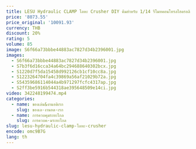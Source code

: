 ```yaml
---
title: LESU Hydraulic CLAMP โลหะ Crusher DIY คีมสําหรับ 1/14 รีโมทคอนโทรลไฮดรอลิก Excavator Aoue Et26L ชุดอะไหล่อัพเกรด
price: '8073.55'
price_original: '10091.93'
currency: THB
discount: 20%
rating: 5
volume: 85
image: S6f66a73bbbe44883ac7827d34b2396001.jpg
images:
  - S6f66a73bbbe44883ac7827d34b2396001.jpg
  - S7b3f6d16cca34a64bc294688640302bcx.jpg
  - S1220d7f5da15458d992126cb1cf10cc8a.jpg
  - S1223264704fa4c39869a56af21029b72a.jpg
  - S54359686114044a4b971297fcfc4317ap.jpg
  - S2ff3be5916b544318ae395648509e14ci.jpg
video: 342248199474.mp4
categories:
  - name: ของเล่น&งานอดิเรก
    slug: ของเล-งานอด-เรก
  - name: การควบคุมระยะไกล
    slug: การควบค-มระยะไกล
slug: lesu-hydraulic-clamp-โลหะ-crusher
encode: omc9B7G
lang: th
---
```

  